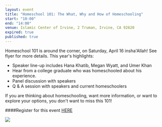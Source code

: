 ```yaml
---
layout: event
title: "Homeschool 101: The What, Why and How of Homeschooling"
start: "10:00"
end: "14:00"
venue: Islamic Center of Irvine, 2 Truman, Irvine, CA 92620
expired: true
published: true
---
```


Homeschool 101 is around the corner, on Saturday, April 16 insha'Allah! See flyer for more details. This year's highlights:

 * Speaker line-up includes Hana Khatib, Megan Wyatt, and Umer Khan  
 * Hear from a college graduate who was homeschooled about his experience.  
 * Panel discussion with speakers  
 * Q & A session with speakers and current homeschoolers  

If you are thinking about homeschooling, want more information, or want to explore your options, you don't want to miss this 101!

####Register for this event [HERE](https://docs.google.com/forms/d/1kYdTviR4KQsP55NCIxlUe24CniRT4_T_YmVerwGJilo/viewform?c=0&w=1)

<img src="https://raw.githubusercontent.com/muslimhomeschoolnetwork/muslimhomeschoolnetwork.github.io/master/images/homeschool101.png">
